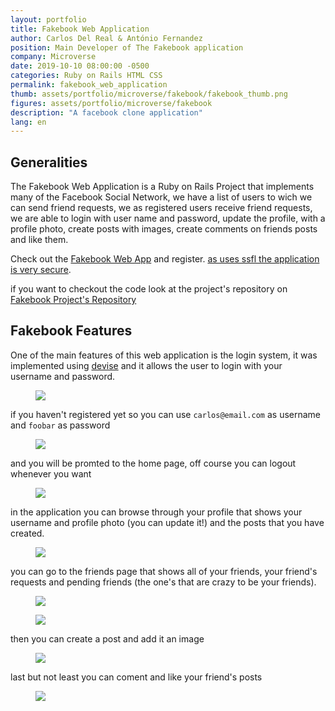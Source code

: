 ```yaml
---
layout: portfolio
title: Fakebook Web Application
author: Carlos Del Real & António Fernandez
position: Main Developer of The Fakebook application
company: Microverse
date: 2019-10-10 08:00:00 -0500
categories: Ruby on Rails HTML CSS 
permalink: fakebook_web_application
thumb: assets/portfolio/microverse/fakebook/fakebook_thumb.png
figures: assets/portfolio/microverse/fakebook
description: "A facebook clone application"
lang: en
---
```


## Generalities

The Fakebook Web Application is a Ruby on Rails Project that implements many of the Facebook Social Network, we have a list of users to wich we can send friend requests, we as registered users receive friend requests, we are able to login with user name and password, update the profile, with a profile photo, create posts with images, create comments on friends posts and like them.

Check out the [Fakebook Web App](https://frozen-everglades-48914.herokuapp.com/) and register. [as uses ssfl the application is very secure](https://es.wikipedia.org/wiki/Transport_Layer_Security). 

if you want to checkout the code look at the project's repository on [Fakebook Project's Repository](https://github.com/trox115/Fakebook)

## Fakebook Features

One of the main features of this web application is the login system, it was implemented using [devise](https://github.com/heartcombo/devise) and it allows the user to login with your username and password.

<figure class="figure">
    <img src="{{ page.figures }}/login_home.png">
</figure>

if you haven't registered yet so you can use `carlos@email.com` as username and `foobar` as password

<figure class="figure">
    <img src="{{ page.figures }}/login_userandpass.png">
</figure>

and you will be promted to the home page, off course you can logout whenever you want

<figure class="figure">
    <img src="{{ page.figures }}/logout.png">
</figure>

in the application you can browse through your profile that shows your username and profile photo (you can update it!) and the posts that you have created.

<figure class="figure">
    <img src="{{ page.figures }}/profile.png">
</figure>

you can go to the friends page that shows all of your friends, your friend's requests and pending friends (the one's that are crazy to be your friends).


<figure class="figure">
    <img src="{{ page.figures }}/friends.png">
</figure>

<figure class="figure">
    <img src="{{ page.figures }}/friendships.png">
</figure>

then you can create a post and add it an image 

<figure class="figure">
    <img src="{{ page.figures }}/create_post.png">
</figure>

last but not least you can coment and like your friend's posts

<figure class="figure">
    <img src="{{ page.figures }}/coment_and_like_posts.png">
</figure>
